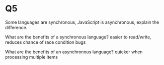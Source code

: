 # Q5

Some languages are synchronous, JavaScript is asynchronous, explain the difference. 


What are the benefits of a synchronous language?
easier to read/write, reduces chance of race condition bugs

What are the benefits of an asynchronous language?
quicker when processing multiple items